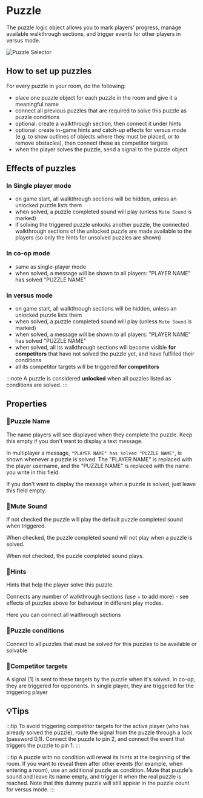 # Puzzle

The puzzle logic object allows you to mark players' progress, manage available walkthrough sections, and trigger events for other players in versus mode.

![Puzzle Selector](./img/Puzzle-Selector.png)

## How to set up puzzles

For every puzzle in your room, do the following:
- place one puzzle object for each puzzle in the room and give it a meaningful name
- connect all previous puzzles that are required to solve this puzzle as puzzle conditions
- optional: create a walkthrough section, then connect it under hints
- optional: create in-game hints and catch-up effects for versus mode (e.g. to show outlines of objects where they must be placed, or to remove obstacles), then connect these as competitor targets
- when the player solves the puzzle, send a signal to the puzzle object

## Effects of puzzles
### In Single player mode

- on game start, all walkthrough sections will be hidden, unless an unlocked puzzle lists them
- when solved, a puzzle completed sound will play (unless `Mute Sound` is marked)
- if solving the triggered puzzle unlocks another puzzle, the connected walkthrough sections of the unlocked puzzle are made available to the players (so only the hints for unsolved puzzles are shown)

### In co-op mode
- same as single-player mode
- when solved, a message will be shown to all players: "PLAYER NAME" has solved "PUZZLE NAME"

### In versus mode
- on game start, all walkthrough sections will be hidden, unless an unlocked puzzle lists them
- when solved, a puzzle completed sound will play (unless `Mute Sound` is marked)
- when solved, a message will be shown to all players: "PLAYER NAME" has solved "PUZZLE NAME"
- when solved, all its walkthrough sections will become visible **for competitors** that have not solved the puzzle yet, and have fulfilled their conditions
- all its competitor targets will be triggered **for competitors**

:::note
A puzzle is considered <b>unlocked</b> when all puzzles listed as conditions are solved.
:::

## Properties

### :small_orange_diamond:Puzzle Name

<div className="highlight-div">
The name players will see displayed when they complete the puzzle. Keep this empty if you don't want to display a text message.
</div>

In multiplayer a message, `"PLAYER NAME" has solved "PUZZLE NAME"`, is shown whenever a puzzle is solved. The "PLAYER NAME" is replaced with the player username, and the "PUZZLE NAME" is replaced with the name you write in this field.

If you don't want to display the message when a puzzle is solved, just leave this field empty.

### :small_orange_diamond:Mute Sound

<div className="highlight-div">
If not checked the puzzle will play the default puzzle completed sound when triggered.
</div>

When checked, the puzzle completed sound will not play when a puzzle is solved.

When not checked, the puzzle completed sound plays.

### :small_orange_diamond:Hints

<div className="highlight-div">
Hints that help the player solve this puzzle.
</div>

Connects any number of walkthrough sections (use + to add more) - see effects of puzzles above for behaviour in different play modes.

Here you can connect all walthrough sections


### :small_orange_diamond:Puzzle conditions

<div className="highlight-div">
Connect to all puzzles that must be solved for this puzzles to be available or solvable
</div>

### :small_orange_diamond:Competitor targets

<div className="highlight-div">
A signal (1) is sent to these targets by the puzzle when it's solved. In co-op, they are triggered for opponents. In single player, they are triggered for the triggering player
</div>

## 💡Tips
:::tip
To avoid triggering competitor targets for the active player (who has already solved the puzzle), route the signal from the puzzle through a lock (password 0,1). Connect the puzzle to pin 2, and connect the event that triggers the puzzle to pin 1.
:::

:::tip
A puzzle with no condition will reveal its hints at the beginning of the room. If you want to reveal them after other events (for example, when entering a room), use an additional puzzle as condition. Mute that puzzle's sound and leave its name empty, and trigger it when the real puzzle is reached.
Note that this dummy puzzle will still appear in the puzzle count for versus mode.
:::
